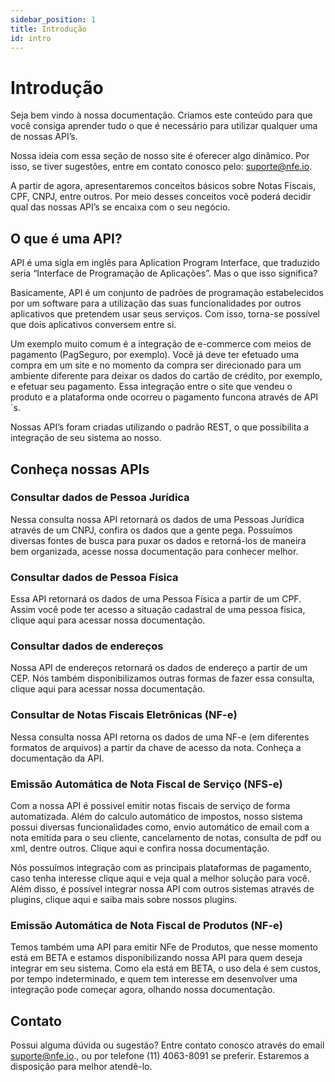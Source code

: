 ```yaml
---
sidebar_position: 1
title: Introdução
id: intro
---
```


# Introdução

Seja bem vindo à nossa documentação. Criamos este conteúdo para que você consiga aprender tudo o que é necessário para utilizar qualquer uma de nossas API’s.

Nossa ideia com essa seção de nosso site é oferecer algo dinâmico. Por isso, se tiver sugestões, entre em contato conosco pelo: suporte@nfe.io.

A partir de agora, apresentaremos conceitos básicos sobre Notas Fiscais, CPF, CNPJ, entre outros. Por meio desses conceitos você poderá decidir qual das nossas API’s se encaixa com o seu negócio.

## O que é uma API?

API é uma sigla em inglês para Aplication Program Interface, que traduzido seria “Interface de Programação de Aplicações”. Mas o que isso significa?

Basicamente, API é um conjunto de padrões de programação estabelecidos por um software para a utilização das suas funcionalidades por outros aplicativos que pretendem usar seus serviços. Com isso, torna-se possível que dois aplicativos conversem entre si.

Um exemplo muito comum é a integração de e-commerce com meios de pagamento (PagSeguro, por exemplo). Você já deve ter efetuado uma compra em um site e no momento da compra ser direcionado para um ambiente diferente para deixar os dados do cartão de crédito, por exemplo, e efetuar seu pagamento. Essa integração entre o site que vendeu o produto e a plataforma onde ocorreu o pagamento funcona através de API´s.

Nossas API’s foram criadas utilizando o padrão REST, o que possibilita a integração de seu sistema ao nosso.

## Conheça nossas APIs

### Consultar dados de Pessoa Jurídica

Nessa consulta nossa API retornará os dados de uma Pessoas Jurídica através de um CNPJ, confira os dados que a gente pega. Possuímos diversas fontes de busca para puxar os dados e retorná-los de maneira bem organizada, acesse nossa documentação para conhecer melhor.

### Consultar dados de Pessoa Física

Essa API retornará os dados de uma Pessoa Física a partir de um CPF. Assim você pode ter acesso a situação cadastral de uma pessoa física, clique aqui para acessar nossa documentação.

### Consultar dados de endereços

Nossa API de endereços retornará os dados de endereço a partir de um CEP. Nós também disponibilizamos outras formas de fazer essa consulta, clique aqui para acessar nossa documentação.

### Consultar de Notas Fiscais Eletrônicas (NF-e)

Nessa consulta nossa API retorna os dados de uma NF-e (em diferentes formatos de arquivos) a partir da chave de acesso da nota. Conheça a documentação da API.

### Emissão Automática de Nota Fiscal de Serviço (NFS-e)

Com a nossa API é possivel emitir notas fiscais de serviço de forma automatizada. Além do calculo automático de impostos, nosso sistema possui diversas funcionalidades como, envio automático de email com a nota emitida para o seu cliente, cancelamento de notas, consulta de pdf ou xml, dentre outros. Clique aqui e confira nossa documentação.

Nós possuímos integração com as principais plataformas de pagamento, caso tenha interesse clique aqui e veja qual a melhor solução para você. Além disso, é possível integrar nossa API com outros sistemas através de plugins, clique aqui e saiba mais sobre nossos plugins.

### Emissão Automática de Nota Fiscal de Produtos (NF-e)

Temos também uma API para emitir NFe de Produtos, que nesse momento está em BETA e estamos disponibilizando nossa API para quem deseja integrar em seu sistema. Como ela está em BETA, o uso dela é sem custos, por tempo indeterminado, e quem tem interesse em desenvolver uma integração pode começar agora, olhando nossa documentação.

## Contato
Possui alguma dúvida ou sugestão? Entre contato conosco através do email suporte@nfe.io., ou por telefone (11) 4063-8091 se preferir. Estaremos a disposição para melhor atendê-lo.
